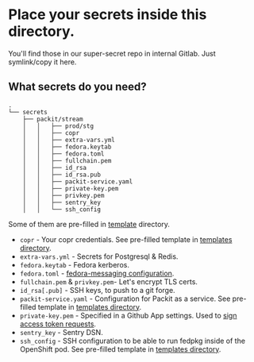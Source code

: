# Place your secrets inside this directory.

You'll find those in our super-secret repo in internal Gitlab.
Just symlink/copy it here.

## What secrets do you need?

```
.
└── secrets
    ├── packit/stream
    │   │   ├── prod/stg
    │   │   ├── copr
    │   │   ├── extra-vars.yml
    │   │   ├── fedora.keytab
    │   │   ├── fedora.toml
    │   │   ├── fullchain.pem
    │   │   ├── id_rsa
    │   │   ├── id_rsa.pub
    │   │   ├── packit-service.yaml
    │   │   ├── private-key.pem
    │   │   ├── privkey.pem
    │   │   ├── sentry_key
    │   │   └── ssh_config

```

Some of them are pre-filled in [template](/secrets/template) directory.

- `copr` - Your copr credentials. See pre-filled template in [templates directory](/secrets/template/copr).
- `extra-vars.yml` - Secrets for Postgresql & Redis.
- `fedora.keytab` - Fedora kerberos.
- `fedora.toml` - [fedora-messaging configuration](https://fedora-messaging.readthedocs.io/en/stable/configuration.html).
- `fullchain.pem` & `privkey.pem`- Let's encrypt TLS certs.
- `id_rsa[.pub]` - SSH keys, to push to a git forge.
- `packit-service.yaml` - Configuration for Packit as a service. See pre-filled template in [templates directory](/secrets/template/packit-service.yaml).
- `private-key.pem` - Specified in a Github App settings. Used to [sign access token requests](https://developer.github.com/apps/building-github-apps/authenticating-with-github-apps/#authenticating-as-a-github-app).
- `sentry_key` - Sentry DSN.
- `ssh_config` - SSH configuration to be able to run fedpkg inside of the OpenShift pod. See pre-filled template in [templates directory](/secrets/template/ssh_config).

